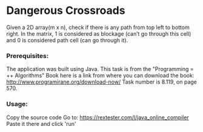 # Dangerous Crossroads
Given a 2D array(m x n), check if there is any path from top left to bottom right. 
In the matrix, 1 is considered as blockage (can’t go through this cell) and 0 is considered path cell (can go through it).

### Prerequisites:
The application was built using Java.
This task is from the "Programming = ++ Algorithms" Book here is a link from where you can download the book: http://www.programirane.org/download-now/ Task number is 8.119, on page 570.

### Usage:
Copy the source code
Go to: https://rextester.com/l/java_online_compiler
Paste it there and click 'run'
  
